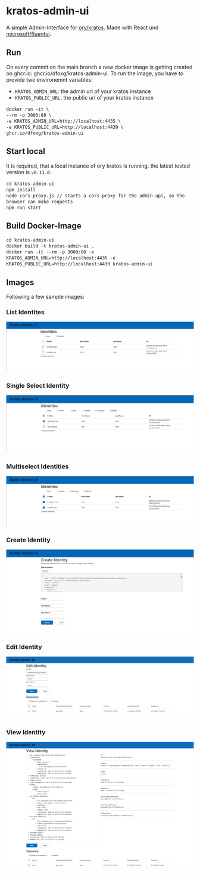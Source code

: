 # kratos-admin-ui

A simple Admin-Interface for [ory/kratos](https://www.ory.sh/kratos/docs/). Made with React und [microsoft/fluentui](https://react.fluentui.dev/).

## Run

On every commit on the main branch a new docker image is getting created on ghcr.io: ghcr.io/dfoxg/kratos-admin-ui.
To run the image, you have to provide two environemnt variables:
- `KRATOS_ADMIN_URL`: the admin url of your kratos instance
- `KRATOS_PUBLIC_URL`: the public url of your kratos instance

```
docker run -it \
--rm -p 3000:80 \
-e KRATOS_ADMIN_URL=http://localhost:4435 \
-e KRATOS_PUBLIC_URL=http://localhost:4430 \
ghcr.io/dfoxg/kratos-admin-ui
```


## Start local

It is required, that a local instance of ory kratos is running. the latest tested version is `v0.11.0`.

```
cd kratos-admin-ui
npm install
node cors-proxy.js // starts a cors-proxy for the admin-api, so the browser can make requests
npm run start
```

## Build Docker-Image

```
cd kratos-admin-ui
docker build -t kratos-admin-ui .
docker run -it --rm -p 3000:80 -e KRATOS_ADMIN_URL=http://localhost:4435 -e KRATOS_PUBLIC_URL=http://localhost:4430 kratos-admin-ui
```

## Images

Following a few sample images:

### List Identites

![listIdentities](./images/listIdentites.PNG)

### Single Select Identity

![singleSelectIdentity](./images/selectIdentites.PNG)

### Multiselect Identities

![multiselectIdentities](./images/multiselectIdentites.PNG)

### Create Identity

![createIdentity](./images/createIdentity.PNG)

### Edit Identity

![editIdentity](./images/editIdentity.PNG)

### View Identity

![viewIdentity](./images/viewSingleIdentity.PNG)
